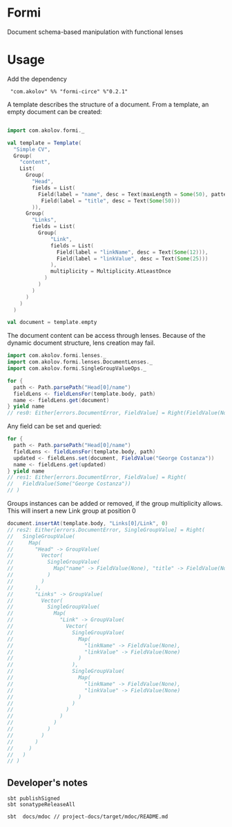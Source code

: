 # Formi

Document schema-based manipulation with functional lenses

# Usage

Add the dependency

     "com.akolov" %% "formi-circe" %"0.2.1"

A template describes the structure of a document.
From a template, an empty document can be created:

```scala

import com.akolov.formi._

val template = Template( 
  "Simple CV",
  Group(
    "content",
    List(
      Group(
        "Head",
        fields = List(
          Field(label = "name", desc = Text(maxLength = Some(50), pattern = None)),
           Field(label = "title", desc = Text(Some(50)))
        )), 
      Group(
        "Links",
        fields = List(
          Group(
              "Link",
              fields = List(
                Field(label = "linkName", desc = Text(Some(12))),
                Field(label = "linkValue", desc = Text(Some(25)))
              ),
              multiplicity = Multiplicity.AtLeastOnce
            )
          )
        )
      )
    )
  )

val document = template.empty
```
 
The document content can be access through lenses. Because of the dynamic document structure, lens creation may fail.

```scala
import com.akolov.formi.lenses._
import com.akolov.formi.lenses.DocumentLenses._
import com.akolov.formi.SingleGroupValueOps._

for {
  path <- Path.parsePath("Head[0]/name")
  fieldLens <- fieldLensFor(template.body, path)
  name <- fieldLens.get(document)
} yield name
// res0: Either[errors.DocumentError, FieldValue] = Right(FieldValue(None))
```

Any field can be set and queried: 

```scala
for {
  path <- Path.parsePath("Head[0]/name")
  fieldLens <- fieldLensFor(template.body, path)
  updated <- fieldLens.set(document, FieldValue("George Costanza"))
  name <- fieldLens.get(updated)
} yield name
// res1: Either[errors.DocumentError, FieldValue] = Right(
//   FieldValue(Some("George Costanza"))
// )
```

Groups instances can be added or removed, if the group multiplicity allows. This 
will insert a new Link group at position 0

```scala
document.insertAt(template.body, "Links[0]/Link", 0)
// res2: Either[errors.DocumentError, SingleGroupValue] = Right(
//   SingleGroupValue(
//     Map(
//       "Head" -> GroupValue(
//         Vector(
//           SingleGroupValue(
//             Map("name" -> FieldValue(None), "title" -> FieldValue(None))
//           )
//         )
//       ),
//       "Links" -> GroupValue(
//         Vector(
//           SingleGroupValue(
//             Map(
//               "Link" -> GroupValue(
//                 Vector(
//                   SingleGroupValue(
//                     Map(
//                       "linkName" -> FieldValue(None),
//                       "linkValue" -> FieldValue(None)
//                     )
//                   ),
//                   SingleGroupValue(
//                     Map(
//                       "linkName" -> FieldValue(None),
//                       "linkValue" -> FieldValue(None)
//                     )
//                   )
//                 )
//               )
//             )
//           )
//         )
//       )
//     )
//   )
// )
```
## Developer's notes

    sbt publishSigned
    sbt sonatypeReleaseAll

    sbt  docs/mdoc // project-docs/target/mdoc/README.md
 


 


